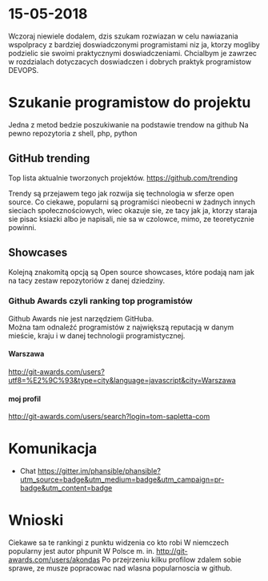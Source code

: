 # 15-05-2018

Wczoraj niewiele dodalem,
dzis szukam rozwiazan w celu nawiazania wspolpracy z bardziej doswiadczonymi programistami niz ja, ktorzy mogliby podzielic sie swoimi praktycznymi doswiadczeniami.
Chcialbym je zawrzec w rozdzialach dotyczacych doswiadczen i dobrych praktyk programistow DEVOPS.

# Szukanie programistow do projektu

Jedna z metod bedzie poszukiwanie na podstawie trendow na github
Na pewno repozytoria z shell, php, python
 
 
## GitHub trending
Top lista aktualnie tworzonych projektów. 
https://github.com/trending
 
Trendy są przejawem tego jak rozwija się technologia w sferze open source. 
Co ciekawe, popularni są programiści nieobecni w żadnych innych sieciach społecznościowych, wiec okazuje sie, ze tacy jak ja, ktorzy staraja sie pisac ksiazki
albo je napisali, nie sa w czolowce, mimo, ze teoretycznie powinni.
  
## Showcases
  
  Kolejną znakomitą opcją są Open source showcases, które podają nam jak na tacy zestaw repozytoriów z danej dziedziny. 
   
    
### Github Awards czyli ranking top programistów
  
  Github Awards nie jest narzędziem GitHuba.    
  Można tam odnaleźć programistów z największą reputacją w danym mieście, kraju i w danej technologii programistycznej.
     
#### Warszawa  
  http://git-awards.com/users?utf8=%E2%9C%93&type=city&language=javascript&city=Warszawa
  
#### moj profil
  http://git-awards.com/users/search?login=tom-sapletta-com
  
  
# Komunikacja

+ Chat
https://gitter.im/phansible/phansible?utm_source=badge&utm_medium=badge&utm_campaign=pr-badge&utm_content=badge


# Wnioski

Ciekawe sa te rankingi z punktu widzenia co kto robi
W niemczech popularny jest autor phpunit
W Polsce m. in. http://git-awards.com/users/akondas
Po przejrzeniu kilku profilow zdalem sobie sprawe, ze musze popracowac nad wlasna popularnoscia w github.
 